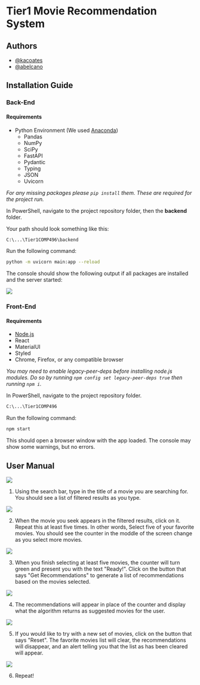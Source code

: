 
# Tier1 Movie Recommendation System




## Authors

- [@kacoates](https://www.github.com/kacoates)
- [@abelcano](https://www.github.com/abelcano)


## Installation Guide

### Back-End

#### Requirements
- Python Environment (We used [Anaconda](https://www.anaconda.com/))
  - Pandas
  - NumPy
  - SciPy
  - FastAPI
  - Pydantic
  - Typing
  - JSON
  - Uvicorn

*For any missing packages please ```pip install``` them. These are required for the project run.*

In PowerShell, navigate to the project repository folder, then the **backend** folder. 

Your path should look something like this:
```bash
C:\...\Tier1COMP496\backend
```

Run the following command:
```bash
python -m uvicorn main:app --reload
```
The console should show the following output if all packages are installed and the server started:

![](https://i.imgur.com/ybOY6Iv.png)

### Front-End

#### Requirements
- [Node.js](https://nodejs.org/en/)
- React
- MaterialUI
- Styled
- Chrome, Firefox, or any compatible browser

*You may need to enable legacy-peer-deps before installing node.js modules. Do so by running ```npm config set legacy-peer-deps true``` then running ```npm i```.*

In PowerShell, navigate to the project repository folder. 

```bash
C:\...\Tier1COMP496
```

Run the following command:
```bash
npm start
```

This should open a browser window with the app loaded. The console may show some warnings, but no errors.

## User Manual
![](https://i.imgur.com/3HcCZlb.png)

1. Using the search bar, type in the title of a movie you are searching for. You should see a list of filtered results as you type.

![](https://i.imgur.com/rSZ1w6R.png)

2. When the movie you seek appears in the filtered results, click on it. Repeat this at least five times. In other words, Select five of your favorite movies. You should see the counter in the moddle of the screen change as you select more movies.

![](https://i.imgur.com/AP26xNP.png)

3. When you finish selecting at least five movies, the counter will turn green and present you with the text "Ready!". Click on the button that says "Get Recommendations" to generate a list of recommendations based on the movies selected.

![](https://i.imgur.com/oXoUcfR.png)

4. The recommendations will appear in place of the counter and display what the algorithm returns as suggested movies for the user.

![](https://i.imgur.com/CdJcv1E.png)

5. If you would like to try with a new set of movies, click on the button that says "Reset". The favorite movies list will clear, the recommendations will disappear, and an alert telling you that the list as has been cleared will appear.

![](https://i.imgur.com/FR5yzQ6.png)

6. Repeat!